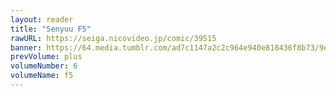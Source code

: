 ```yaml
---
layout: reader
title: "Senyuu F5"
rawURL: https://seiga.nicovideo.jp/comic/39515
banner: https://64.media.tumblr.com/ad7c1147a2c2c964e940e818436f8b73/9ec9d5b604b38343-74/s1280x1920/2d36f0fab08e744cd0203775662b40e9c2e75a90.png
prevVolume: plus
volumeNumber: 6
volumeName: f5
---
```

